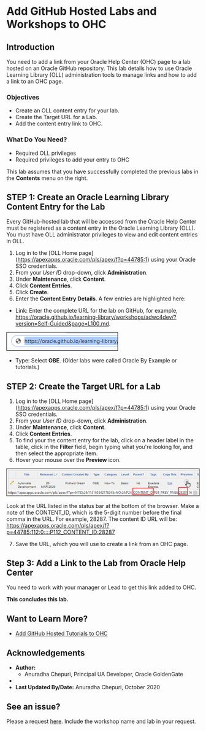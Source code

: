 # Add GitHub Hosted Labs and Workshops to OHC

## Introduction
You need to add a link from your Oracle Help Center (OHC) page to a lab hosted on an Oracle GitHub repository. This lab details how to use Oracle Learning Library (OLL) administration tools to manage links and how to add a link to an OHC page.

### Objectives
* Create an OLL content entry for your lab.
* Create the Target URL for a Lab.
* Add the content entry link to OHC.

### What Do You Need?
* Required OLL privileges
* Required privileges to add your entry to OHC

This lab assumes that you have successfully completed the previous labs in the **Contents** menu on the right.

## **STEP 1:** Create an Oracle Learning Library Content Entry for the Lab
Every GitHub-hosted lab that will be accessed from the Oracle Help Center must be registered as a content entry in the Oracle Learning Library (OLL).
You must have OLL administrator privileges to view and edit content entries in OLL.
1. Log in to the [OLL Home page] (https://apexapps.oracle.com/pls/apex/f?p=44785:1) using your Oracle SSO credentials.
2. From your *User ID* drop-down, click **Administration**.
3. Under **Maintenance**, click **Content**.
4. Click **Content Entries**.
5. Click **Create**.
6. Enter the **Content Entry Details**. A few entries are highlighted here:
  * Link: Enter the complete URL for the lab on GitHub, for example, https://oracle.github.io/learning-library/workshops/adwc4dev/?version=Self-Guided&page=L100.md.

  ![](./images/content-entry-link.png " ")
  * Type: Select **OBE**. (Older labs were called Oracle By Example or tutorials.)

## **STEP 2:** Create the Target URL for a Lab

1. Log in to the [OLL Home page] (https://apexapps.oracle.com/pls/apex/f?p=44785:1) using your Oracle SSO credentials.
2. From your *User ID* drop-down, click **Administration**.
3. Under **Maintenance**, click **Content**.
4. Click **Content Entries**.
5. To find your the content entry for the lab, click on a header label in the table, click in the **Filter** field, begin typing what you're looking for, and then select the appropriate item.
6. Hover your mouse over the **Preview** icon.

  ![](./images/content-entry-preview.png " ")

  Look at the URL listed in the status bar at the bottom of the browser. Make a note of the CONTENT_ID, which is the 5-digit number before the final comma in the URL. For example, 28287. The content ID URL will be:
https://apexapps.oracle.com/pls/apex/f?p=44785:112:0::::P112_CONTENT_ID:28287

7. Save the URL, which you will use to create a link from an OHC page.


## **Step 3:** Add a Link to the Lab from Oracle Help Center
You need to work with your manager or Lead to get this link added to OHC.

**This concludes this lab.**

## Want to Learn More?
* [Add GitHub Hosted Tutorials to OHC](https://confluence.oraclecorp.com/confluence/display/DBIDDP/Add+GitHub-Hosted+Tutorials+to+the+Oracle+Help+Center)

## Acknowledgements

* **Author:**
    * Anuradha Chepuri, Principal UA Developer, Oracle GoldenGate
*
* **Last Updated By/Date:** Anuradha Chepuri, October 2020

## See an issue?  

Please a request [here](https://github.com/oracle/learning-library/issues). Include the workshop name and lab in your request.
